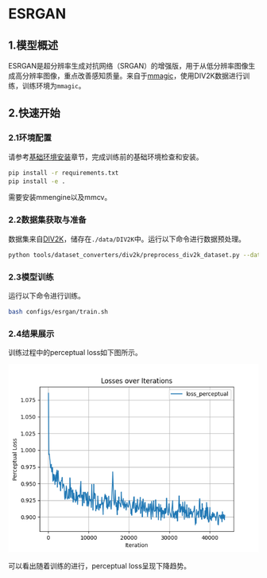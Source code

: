 # ESRGAN

## 1.模型概述

ESRGAN是超分辨率生成对抗网络（SRGAN）的增强版，用于从低分辨率图像生成高分辨率图像，重点改善感知质量。来自于[mmagic](https://github.com/open-mmlab/mmagic)，使用DIV2K数据进行训练，训练环境为`mmagic`。

## 2.快速开始

### 2.1环境配置

请参考[基础环境安装](https://gitee.com/tecorigin/modelzoo/blob/main/doc/Environment.md)章节，完成训练前的基础环境检查和安装。

```bash
pip install -r requirements.txt
pip install -e .
```

需要安装mmengine以及mmcv。

### 2.2数据集获取与准备

数据集来自[DIV2K](https://data.vision.ee.ethz.ch/cvl/DIV2K/)，储存在`./data/DIV2K`中。运行以下命令进行数据预处理。
```bash
python tools/dataset_converters/div2k/preprocess_div2k_dataset.py --data-root ./data/DIV2K
```

### 2.3模型训练

运行以下命令进行训练。
```bash
bash configs/esrgan/train.sh
```

### 2.4结果展示

训练过程中的perceptual loss如下图所示。

![loss figure](loss.png)

可以看出随着训练的进行，perceptual loss呈现下降趋势。
